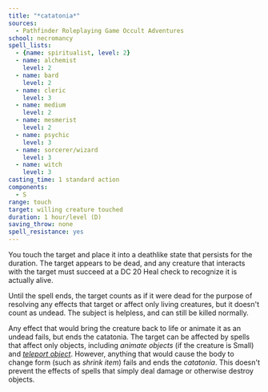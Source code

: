 ```yaml
---
title: "*catatonia*"
sources:
  - Pathfinder Roleplaying Game Occult Adventures
school: necromancy
spell_lists:
  - {name: spiritualist, level: 2}
  - name: alchemist
    level: 2
  - name: bard
    level: 2
  - name: cleric
    level: 3
  - name: medium
    level: 2
  - name: mesmerist
    level: 2
  - name: psychic
    level: 3
  - name: sorcerer/wizard
    level: 3
  - name: witch
    level: 3
casting_time: 1 standard action
components:
  - S
range: touch
target: willing creature touched
duration: 1 hour/level (D)
saving_throw: none
spell_resistance: yes
---
```


You touch the target and place it into a deathlike state that persists for the duration. The target appears to be dead, and any creature that interacts with the target must succeed at a DC 20 Heal check to recognize it is actually alive.

Until the spell ends, the target counts as if it were dead for the purpose of resolving any effects that target or affect only living creatures, but it doesn't count as undead. The subject is helpless, and can still be killed normally.

Any effect that would bring the creature back to life or animate it as an undead fails, but ends the catatonia. The target can be affected by spells that affect only objects, including *animate objects* (if the creature is Small) and [*teleport object*](/spells/teleport-object/). However, anything that would cause the body to change form (such as *shrink item*) fails and ends the *catatonia*. This doesn't prevent the effects of spells that simply deal damage or otherwise destroy objects.
